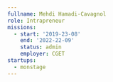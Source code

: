 ```yaml
---
fullname: Mehdi Hamadi-Cavagnol
role: Intrapreneur
missions:
  - start: '2019-23-08'
    end: '2022-22-09'
    status: admin
    employer: CGET
startups:
  - monstage
---
```

